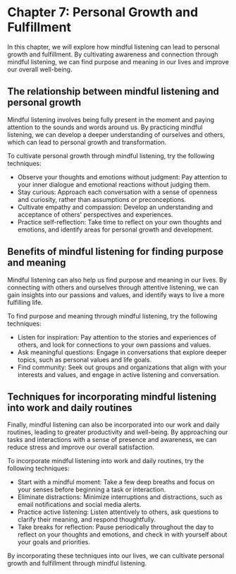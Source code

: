 Chapter 7: Personal Growth and Fulfillment
==========================================

In this chapter, we will explore how mindful listening can lead to personal growth and fulfillment. By cultivating awareness and connection through mindful listening, we can find purpose and meaning in our lives and improve our overall well-being.

The relationship between mindful listening and personal growth
--------------------------------------------------------------

Mindful listening involves being fully present in the moment and paying attention to the sounds and words around us. By practicing mindful listening, we can develop a deeper understanding of ourselves and others, which can lead to personal growth and transformation.

To cultivate personal growth through mindful listening, try the following techniques:

* Observe your thoughts and emotions without judgment: Pay attention to your inner dialogue and emotional reactions without judging them.
* Stay curious: Approach each conversation with a sense of openness and curiosity, rather than assumptions or preconceptions.
* Cultivate empathy and compassion: Develop an understanding and acceptance of others' perspectives and experiences.
* Practice self-reflection: Take time to reflect on your own thoughts and emotions, and identify areas for personal growth and development.

Benefits of mindful listening for finding purpose and meaning
-------------------------------------------------------------

Mindful listening can also help us find purpose and meaning in our lives. By connecting with others and ourselves through attentive listening, we can gain insights into our passions and values, and identify ways to live a more fulfilling life.

To find purpose and meaning through mindful listening, try the following techniques:

* Listen for inspiration: Pay attention to the stories and experiences of others, and look for connections to your own passions and values.
* Ask meaningful questions: Engage in conversations that explore deeper topics, such as personal values and life goals.
* Find community: Seek out groups and organizations that align with your interests and values, and engage in active listening and conversation.

Techniques for incorporating mindful listening into work and daily routines
---------------------------------------------------------------------------

Finally, mindful listening can also be incorporated into our work and daily routines, leading to greater productivity and well-being. By approaching our tasks and interactions with a sense of presence and awareness, we can reduce stress and improve our overall satisfaction.

To incorporate mindful listening into work and daily routines, try the following techniques:

* Start with a mindful moment: Take a few deep breaths and focus on your senses before beginning a task or interaction.
* Eliminate distractions: Minimize interruptions and distractions, such as email notifications and social media alerts.
* Practice active listening: Listen attentively to others, ask questions to clarify their meaning, and respond thoughtfully.
* Take breaks for reflection: Pause periodically throughout the day to reflect on your thoughts and emotions, and check in with yourself about your goals and priorities.

By incorporating these techniques into our lives, we can cultivate personal growth and fulfillment through mindful listening.
